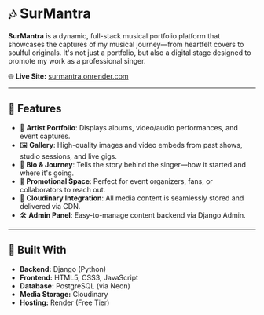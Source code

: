 # 🎶 SurMantra

**SurMantra** is a dynamic, full-stack musical portfolio platform that showcases the captures of my musical journey—from heartfelt covers to soulful originals. It's not just a portfolio, but also a digital stage designed to promote my work as a professional singer.  

🌐 **Live Site:** [surmantra.onrender.com](https://surmantra.onrender.com)

---

## 📌 Features

- 🎤 **Artist Portfolio**: Displays albums, video/audio performances, and event captures.
- 🖼️ **Gallery**: High-quality images and video embeds from past shows, studio sessions, and live gigs.
- 📝 **Bio & Journey**: Tells the story behind the singer—how it started and where it's going.
- 📢 **Promotional Space**: Perfect for event organizers, fans, or collaborators to reach out.
- 💾 **Cloudinary Integration**: All media content is seamlessly stored and delivered via CDN.
- 🛠️ **Admin Panel**: Easy-to-manage content backend via Django Admin.

---

## 🧰 Built With

- **Backend:** Django (Python)
- **Frontend:** HTML5, CSS3, JavaScript
- **Database:** PostgreSQL (via Neon)
- **Media Storage:** Cloudinary
- **Hosting:** Render (Free Tier)
